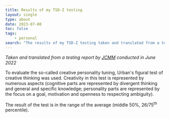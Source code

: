 ```yaml
---
title: Results of my TSD-Z testing
layout: single
type: about
date: 2023-07-08
toc: false
tags:
    - personal
search: "The results of my TSD-Z testing taken and translated from a testing report by JCMM conducted in June 2022."
---
```

*Taken and translated from a testing report by [JCMM](https://www.jcmm.cz/) conducted in June 2022*

To evaluate the so-called creative personality tuning, Urban's figural test of creative thinking was used. Creativity in this test is represented by numerous aspects (cognitive parts are represented by divergent thinking and general and specific knowledge; personality parts are represented by the focus on a goal, motivation and openness to respecting ambiguity).

The result of the test is in the range of the average (middle 50%, 26/75<sup>th</sup> percentile).